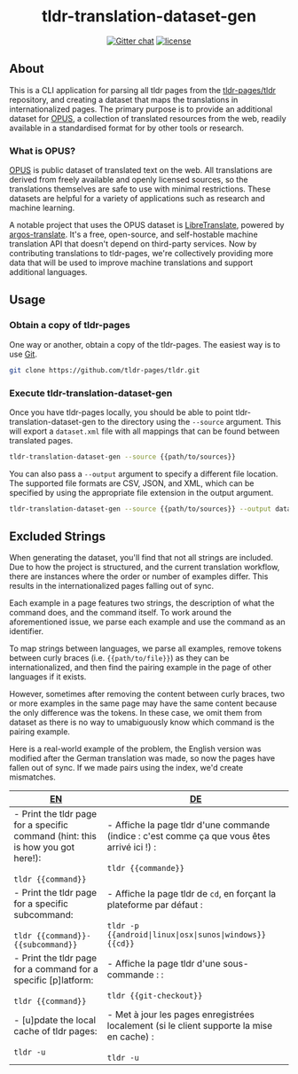 <div align="center">
  <h1>tldr-translation-dataset-gen</h1>

[![Gitter chat][gitter-image]][gitter-url]
[![license][license-image]][license-url]

[gitter-url]: https://gitter.im/tldr-pages/tldr
[gitter-image]: https://img.shields.io/badge/chat-on_gitter-deeppink
[license-url]: https://github.com/tldr-pages/tldr-translation-dataset-gen/blob/main/LICENSE.md
[license-image]: https://img.shields.io/badge/license-MIT-blue.svg
</div>

## About

This is a CLI application for parsing all tldr pages from the [tldr-pages/tldr](https://github.com/tldr-pages/tldr) repository, and creating a dataset that maps the translations in internationalized pages. The primary purpose is to provide an additional dataset for [OPUS](https://opus.nlpl.eu/), a collection of translated resources from the web, readily available in a standardised format for by other tools or research.

### What is OPUS?

[OPUS](https://opus.nlpl.eu/) is public dataset of translated text on the web. All translations are derived from freely available and openly licensed sources, so the translations themselves are safe to use with minimal restrictions. These datasets are helpful for a variety of applications such as research and machine learning.

A notable project that uses the OPUS dataset is [LibreTranslate](https://libretranslate.com/), powered by [argos-translate](https://github.com/argosopentech/argos-translate/). It's a free, open-source, and self-hostable machine translation API that doesn't depend on third-party services. Now by contributing translations to tldr-pages, we're collectively providing more data that will be used to improve machine translations and support additional languages.

## Usage

### Obtain a copy of tldr-pages

One way or another, obtain a copy of the tldr-pages. The easiest way is to use [Git](https://git-scm.com/).

```sh
git clone https://github.com/tldr-pages/tldr.git
```

### Execute tldr-translation-dataset-gen

Once you have tldr-pages locally, you should be able to point tldr-translation-dataset-gen to the directory using the `--source` argument. This will export a `dataset.xml` file with all mappings that can be found between translated pages.

```sh
tldr-translation-dataset-gen --source {{path/to/sources}}
```

You can also pass a `--output` argument to specify a different file location. The supported file formats are CSV, JSON, and XML, which can be specified by using the appropriate file extension in the output argument.

```sh
tldr-translation-dataset-gen --source {{path/to/sources}} --output dataset.json
```

## Excluded Strings

When generating the dataset, you'll find that not all strings are included. Due to how the project is structured, and the current translation workflow, there are instances where the order or number of examples differ. This results in the internationalized pages falling out of sync.

Each example in a page features two strings, the description of what the command does, and the command itself. To work around the aforementioned issue, we parse each example and use the command as an identifier.

To map strings between languages, we parse all examples, remove tokens between curly braces (i.e. `{{path/to/file}}`) as they can be internationalized, and then find the pairing example in the page of other languages if it exists.

However, sometimes after removing the content between curly braces, two or more examples in the same page may have the same content because the only difference was the tokens. In these case, we omit them from dataset as there is no way to umabiguously know which command is the pairing example.

Here is a real-world example of the problem, the English version was modified after the German translation was made, so now the pages have fallen out of sync. If we made pairs using the index, we'd create mismatches.

| [EN](https://github.com/tldr-pages/tldr/blob/77decbbb90597baa942e224da2138477d273fc86/pages/common/tldr.md) | [DE](https://github.com/tldr-pages/tldr/blob/200f2e0e143f2c26b427bea16138c37396ad2264/pages.de/common/tldr.md) |
|---|---|
| - Print the tldr page for a specific command (hint: this is how you got here!): <br><br> `tldr {{command}}` | - Affiche la page tldr d'une commande (indice : c'est comme ça que vous êtes arrivé ici !) : <br><br> `tldr {{commande}}`
| - Print the tldr page for a specific subcommand: <br><br> `tldr {{command}}-{{subcommand}}` | - Affiche la page tldr de `cd`, en forçant la plateforme par défaut : <br><br> `tldr -p {{android\|linux\|osx\|sunos\|windows}} {{cd}}`
| - Print the tldr page for a command for a specific [p]latform: <br><br> `tldr {{command}}` | - Affiche la page tldr d'une sous-commande : : <br><br> `tldr {{git-checkout}}`
| - [u]pdate the local cache of tldr pages: <br><br> `tldr -u` | - Met à jour les pages enregistrées localement (si le client supporte la mise en cache) : <br><br> `tldr -u`
